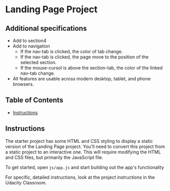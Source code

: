 # Landing Page Project

## Additional specifications

- Add to section4
- Add to navigation
    - If the nav-tab is clicked, the color of tab change.
    - If the nav-tab is clicked, the page move to the position of the selected section.
    - If the mouse-cursol is above the section-tab, the color of the linked nav-tab change.
- All features are usable across modern desktop, tablet, and phone browsers.

## Table of Contents

* [Instructions](#instructions)

## Instructions

The starter project has some HTML and CSS styling to display a static version of the Landing Page project. You'll need to convert this project from a static project to an interactive one. This will require modifying the HTML and CSS files, but primarily the JavaScript file.

To get started, open `js/app.js` and start building out the app's functionality

For specific, detailed instructions, look at the project instructions in the Udacity Classroom.
